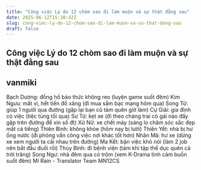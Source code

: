 ```yaml
---
title: "Công việc Lý do 12 chòm sao đi làm muộn và sự thật đằng sau"
date: 2025-06-12T15:38:42Z
slug: cong-viec-ly-do-12-chom-sao-di-lam-muon-va-su-that-dang-sau
draft: false
---
```


## Công việc Lý do 12 chòm sao đi làm muộn và sự thật đằng sau

## vanmiki

Bạch Dương: đồng hồ báo thức không reo (luyện game suốt đêm)
Kim Ngưu: mất ví, hết tiền đổ xăng (đi mua sắm bạc mạng hôm qua)
Song Tử: giúp 1 người qua đường (gặp lại bạn cũ tám quên giờ làm)
Cự Giải: gia đình có việc (tiệc tùng tối qua)
Sư Tử: kẹt xe (đi theo chàng trai cô gái nào đấy gặp trên đường để xin số đt)
Xử Nữ: xe chết máy (sáng lo chăm sóc sắc đẹp mất cả tiếng)
Thiên Bình: không khỏe (hôm nay bị lười)
Thiên Yết: nhà bị hư ống nước (đi phỏng vấn công việc nơi khác tốt hơn)
Nhân Mã: hư xe (dừng xe xem người ta cãi nhau trên đường)
Ma Kết: bận việc khó nói (làm 2 job nên bắt đầu đuối rồi)
Thủy Bình: đi bệnh viện (tám khi tập thể dục quên cả trời trăng)
Song Ngư: nhà đêm qua có trộm (xem K-Drama tình cảm buồn suốt đêm)
Mi Rain - Translator Team MN12CS